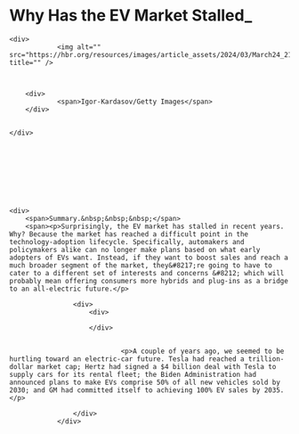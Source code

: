 # Why Has the EV Market Stalled_

<div>




	<div>
				<img alt="" src="https://hbr.org/resources/images/article_assets/2024/03/March24_21_614974836.jpg" title="" />



		<div>
				<span>Igor-Kardasov/Getty Images</span>
		</div>


	</div>




	




	<div>
		<span>Summary.&nbsp;&nbsp;&nbsp;</span>
		<span><p>Surprisingly, the EV market has stalled in recent years. Why? Because the market has reached a difficult point in the technology-adoption lifecycle. Specifically, automakers and policymakers alike can no longer make plans based on what early adopters of EVs want. Instead, if they want to boost sales and reach a much broader segment of the market, they&#8217;re going to have to cater to a different set of interests and concerns &#8212; which will probably mean offering consumers more hybrids and plug-ins as a bridge to an all-electric future.</p>
</span>
	</div>

					<div>
						<div>
	
						</div>

						
								<p>A couple of years ago, we seemed to be hurtling toward an electric-car future. Tesla had reached a trillion-dollar market cap; Hertz had signed a $4 billion deal with Tesla to supply cars for its rental fleet; the Biden Administration had announced plans to make EVs comprise 50% of all new vehicles sold by 2030; and GM had committed itself to achieving 100% EV sales by 2035.</p>
						
<!-- citation -->
					</div>
				</div>